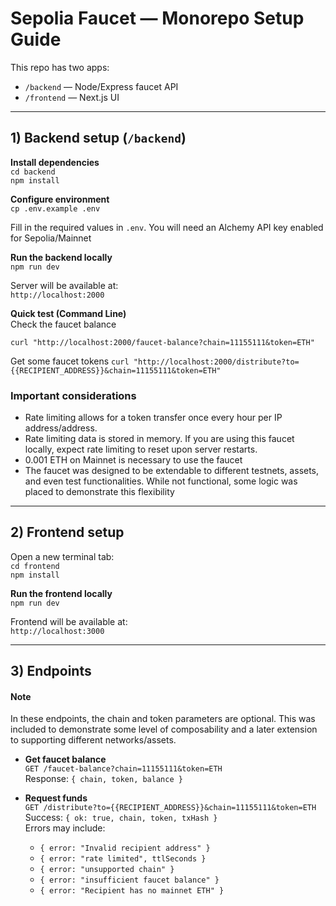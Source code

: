 # Sepolia Faucet — Monorepo Setup Guide

This repo has two apps:

- `/backend` — Node/Express faucet API
- `/frontend` — Next.js UI

---

## 1) Backend setup (`/backend`)

**Install dependencies**  
`cd backend`  
`npm install`

**Configure environment**  
`cp .env.example .env`

Fill in the required values in `.env`. You will need an Alchemy API key enabled for Sepolia/Mainnet

**Run the backend locally**  
`npm run dev`

Server will be available at:  
`http://localhost:2000`

**Quick test (Command Line)**  
Check the faucet balance

`curl "http://localhost:2000/faucet-balance?chain=11155111&token=ETH"`

Get some faucet tokens
`curl "http://localhost:2000/distribute?to={{RECIPIENT_ADDRESS}}&chain=11155111&token=ETH"`

### Important considerations

- Rate limiting allows for a token transfer once every hour per IP address/address.
- Rate limiting data is stored in memory. If you are using this faucet locally, expect rate limiting to reset upon server restarts.
- 0.001 ETH on Mainnet is necessary to use the faucet
- The faucet was designed to be extendable to different testnets, assets, and even test functionalities. While not functional, some logic was placed to demonstrate this flexibility

---

## 2) Frontend setup

Open a new terminal tab:  
`cd frontend`  
`npm install`

**Run the frontend locally**  
`npm run dev`

Frontend will be available at:  
`http://localhost:3000`

---

## 3) Endpoints

#### Note

In these endpoints, the chain and token parameters are optional. This was included to demonstrate some level of composability and a later extension to supporting different networks/assets.

- **Get faucet balance**  
  `GET /faucet-balance?chain=11155111&token=ETH`  
  Response: `{ chain, token, balance }`

- **Request funds**  
  `GET /distribute?to={{RECIPIENT_ADDRESS}}&chain=11155111&token=ETH`  
  Success: `{ ok: true, chain, token, txHash }`  
  Errors may include:
  - `{ error: "Invalid recipient address" }`
  - `{ error: "rate limited", ttlSeconds }`
  - `{ error: "unsupported chain" }`
  - `{ error: "insufficient faucet balance" }`
  - `{ error: "Recipient has no mainnet ETH" }`

